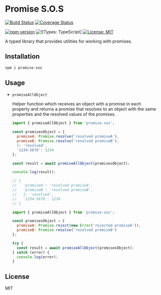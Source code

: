 # Promise S.O.S

[![Build Status](https://travis-ci.com/iarroyo5/promise-sos.svg?branch=master)](https://travis-ci.com/iarroyo5/promise-sos)
[![Coverage Status](https://coveralls.io/repos/github/iarroyo5/promise-sos/badge.svg?branch=master)](https://coveralls.io/github/iarroyo5/promise-sos?branch=master)

[![npm version](https://badge.fury.io/js/promise-sos.svg)](https://badge.fury.io/js/promise-sos)
![![Types: TypeScript]](https://img.shields.io/npm/types/typescript.svg)
[![License: MIT](https://img.shields.io/badge/License-MIT-blue.svg)](https://opensource.org/licenses/MIT)
<!-- [![Conventional Commits](https://img.shields.io/badge/Conventional%20Commits-1.0.0-yellow.svg)](https://conventionalcommits.org) -->
<!-- [![Downloads](https://img.shields.io/npm/dm/promise-sos.svg)](https://www.npmjs.com/package/promise-sos) -->

A typed library that provides utilities for working with promises.

## Installation

```sh
npm i promise-sos
```

## Usage

- `promiseAllObject`

  Helper function which receives an object with a promise in each property and returns a promise that resolves to an object with the same properties and the resolved values of the promises.

  ```js
  import { promiseAllObject } from 'promise-sos';

  const promisesObject = {
    promiseA: Promise.resolve('resolved promiseA'),
    promiseB: Promise.resolve('resolved promiseB'),
    1: 'resolved',
    '1234-5678': 1234
  };

  const result = await promiseAllObject(promisesObject);

  console.log(result);

  // {
  //   'promiseA': 'resolved promiseA',
  //   'promiseB': 'resolved promiseB',
  //   1: 'resolved',
  //   '1234-5678': 1234
  // }
  ```

  ```js
  import { promiseAllObject } from 'promise-sos';

  const promisesObject = {
    promiseA: Promise.reject(new Error('rejected promiseA')),
    promiseB: Promise.resolve('resolved promiseB')
  };

  try {
    const result = await promiseAllObject(promisesObject);
  } catch (error) {
    console.log(error);
  }
  ```

## License

MIT
